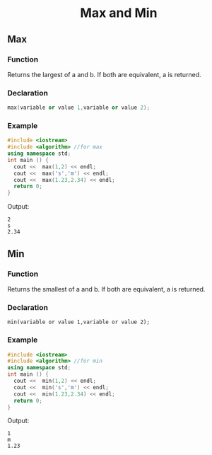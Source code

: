 <h1 align="center"> Max and Min </h1>

<h2> Max </h2>

<h3> Function </h3>
Returns the largest of a and b. If both are equivalent, a is returned.
<h3> Declaration </h3>

```cpp
max(variable or value 1,variable or value 2);
```

<h3> Example </h3>

```cpp
#include <iostream>     
#include <algorithm> //for max
using namespace std;
int main () {
  cout <<  max(1,2) << endl;
  cout <<  max('s','m') << endl;
  cout <<  max(1.23,2.34) << endl;
  return 0;
}
```
Output:
```
2
s
2.34
```

<h2> Min </h2>
<h3> Function </h3>
 Returns the smallest of a and b. If both are equivalent, a is returned.
<h3> Declaration </h3>

```
min(variable or value 1,variable or value 2);
```

<h3> Example </h3>

```C++
#include <iostream>     
#include <algorithm> //for min
using namespace std;
int main () {
  cout <<  min(1,2) << endl;
  cout <<  min('s','m') << endl;
  cout <<  min(1.23,2.34) << endl;
  return 0;
}
```
Output:
```
1
m
1.23
```

